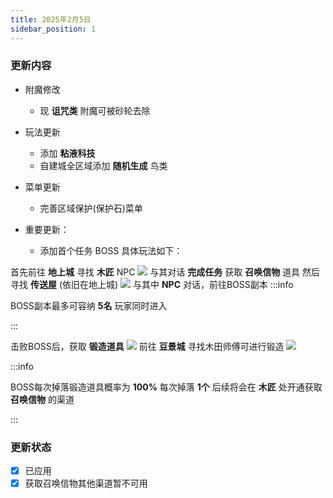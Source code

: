 ```yaml
---
title: 2025年2月5日
sidebar_position: 1
---
```


### 更新内容

- 附魔修改
    - 现 **诅咒类** 附魔可被砂轮去除

- 玩法更新
    - 添加 **粘液科技**
    - 自建城全区域添加 **随机生成** 鸟类

- 菜单更新
    - 完善区域保护(保护石)菜单



- 重要更新：
    - 添加首个任务 BOSS 具体玩法如下：

首先前往 **地上城** 寻找 **木匠** NPC
![](https://s21.ax1x.com/2025/02/05/pEe1YCT.png)
与其对话 **完成任务** 获取 **召唤信物** 道具
然后寻找 **传送屋** (依旧在地上城)
![](https://s21.ax1x.com/2025/02/05/pEe1t8U.png)
与其中 **NPC** 对话，前往BOSS副本
:::info

BOSS副本最多可容纳 **5名** 玩家同时进入

:::

击败BOSS后，获取 **锻造道具**
![](https://s21.ax1x.com/2025/02/05/pEe18U0.png)
前往 **豆景城** 寻找木田师傅可进行锻造
![](https://s21.ax1x.com/2025/02/05/pEe1G5V.png)

:::info

BOSS每次掉落锻造道具概率为 **100%** 每次掉落 **1个**
后续将会在 **木匠** 处开通获取 **召唤信物** 的渠道

:::


### 更新状态

- [x] 已应用
- [x] 获取召唤信物其他渠道暂不可用
